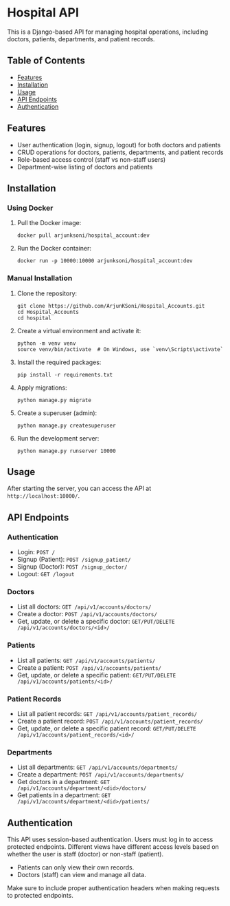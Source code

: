 Hospital API
============

This is a Django-based API for managing hospital operations, including doctors, patients, departments, and patient records.

Table of Contents
-----------------

*   [Features](#features)
*   [Installation](#installation)
*   [Usage](#usage)
*   [API Endpoints](#api-endpoints)
*   [Authentication](#authentication)

Features
--------

*   User authentication (login, signup, logout) for both doctors and patients
*   CRUD operations for doctors, patients, departments, and patient records
*   Role-based access control (staff vs non-staff users)
*   Department-wise listing of doctors and patients

Installation
------------

### Using Docker

1.  Pull the Docker image:
    
        docker pull arjunksoni/hospital_account:dev
    
2.  Run the Docker container:
    
        docker run -p 10000:10000 arjunksoni/hospital_account:dev
    

### Manual Installation

1.  Clone the repository:
    
        git clone https://github.com/ArjunKSoni/Hospital_Accounts.git
        cd Hospital_Accounts
        cd hospital
    
3.  Create a virtual environment and activate it:
    
        python -m venv venv
        source venv/bin/activate  # On Windows, use `venv\Scripts\activate`
    
4.  Install the required packages:
    
        pip install -r requirements.txt
    
5.  Apply migrations:
    
        python manage.py migrate
    
6.  Create a superuser (admin):
    
        python manage.py createsuperuser
    
7.  Run the development server:
    
        python manage.py runserver 10000
    

Usage
-----

After starting the server, you can access the API at `http://localhost:10000/`.

API Endpoints
-------------

### Authentication

*   Login: `POST /`
*   Signup (Patient): `POST /signup_patient/`
*   Signup (Doctor): `POST /signup_doctor/`
*   Logout: `GET /logout`

### Doctors

*   List all doctors: `GET /api/v1/accounts/doctors/`
*   Create a doctor: `POST /api/v1/accounts/doctors/`
*   Get, update, or delete a specific doctor: `GET/PUT/DELETE /api/v1/accounts/doctors/<id>/`

### Patients

*   List all patients: `GET /api/v1/accounts/patients/`
*   Create a patient: `POST /api/v1/accounts/patients/`
*   Get, update, or delete a specific patient: `GET/PUT/DELETE /api/v1/accounts/patients/<id>/`

### Patient Records

*   List all patient records: `GET /api/v1/accounts/patient_records/`
*   Create a patient record: `POST /api/v1/accounts/patient_records/`
*   Get, update, or delete a specific patient record: `GET/PUT/DELETE /api/v1/accounts/patient_records/<id>/`

### Departments

*   List all departments: `GET /api/v1/accounts/departments/`
*   Create a department: `POST /api/v1/accounts/departments/`
*   Get doctors in a department: `GET /api/v1/accounts/department/<did>/doctors/`
*   Get patients in a department: `GET /api/v1/accounts/department/<did>/patients/`

Authentication
--------------

This API uses session-based authentication. Users must log in to access protected endpoints. Different views have different access levels based on whether the user is staff (doctor) or non-staff (patient).

*   Patients can only view their own records.
*   Doctors (staff) can view and manage all data.

Make sure to include proper authentication headers when making requests to protected endpoints.
